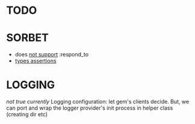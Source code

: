 # TODO

# SORBET

- does [not support](https://sorbet.org/docs/flow-sensitive#what-about-respond_to) :respond_to
- [types assertions](https://sorbet.org/docs/type-assertions)

# LOGGING

*not true currently* Logging configuration: let gem's clients decide.
But, we can port and wrap the logger provider's init process in helper class (creating dir etc)  
